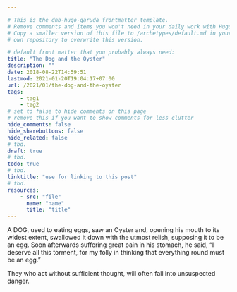 ```yaml
---

# This is the dnb-hugo-garuda frontmatter template. 
# Remove comments and items you won't need in your daily work with Hugo.
# Copy a smaller version of this file to /archetypes/default.md in your
# own repository to overwrite this version.

# default front matter that you probably always need:
title: "The Dog and the Oyster"
description: ""
date: 2018-08-22T14:59:51
lastmod: 2021-01-20T19:04:17+07:00
url: /2021/01/the-dog-and-the-oyster
tags:
    - tag1
    - tag2
# set to false to hide comments on this page
# remove this if you want to show comments for less clutter
hide_comments: false
hide_sharebuttons: false
hide_related: false
# tbd.
draft: true
# tbd.
todo: true
# tbd.
linktitle: "use for linking to this post"
# tbd.
resources:
    - src: "file"
      name: "name"
      title: "title"
---
```

A DOG, used to eating eggs, saw an Oyster and, opening his mouth to its widest extent, swallowed it down with the utmost relish, supposing it to be an egg. Soon afterwards suffering great pain in his stomach, he said, “I deserve all this torment, for my folly in thinking that everything round must be an egg.”

They who act without sufficient thought, will often fall into unsuspected danger.


